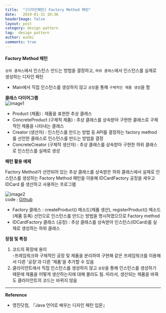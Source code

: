 ```yaml
---
title:  "[디자인패턴] Factory Method 패턴"
date:   2019-01-31 10:36
headerImage: false
layout: post
category: design pattern
tag:  design pattern
author: eunbi
comments: true
---
```



#### **Factory Method 패턴**  
`상위 클래스`에서 인스턴스 만드는 방법을 결정하고, `하위 클래스`에서 인스턴스를 실제로 생성하는 디자인 패턴  
- Main에서 직접 인스턴스를 생성하지 않고 `공장`을 통해 `구체적인 제품 생성`을 함  


**클래스 다이어그램**  
![image1](http://eun-bi.github.io/images/posting/0131_1.PNG)  

- Product (제품) : 제품을 표현한 추상 클래스  
- ConcreteProduct (구체적 제품) : 추상 클래스를 상속받아 구현한 클래스로 구체적인 제품을 나타내는 클래스  
- Creator (생산자) : 인스턴스를 만드는 방법 등 API를 결정하는 factory method를 선언한 클래스로 인스턴스를 만드는 방법을 결정  
- ConcreteCreator (구체적 생산자) : 추상 클래스를 상속받아 구현한 하위 클래스로 인스턴스를 실제로 생성  

**패턴 활용 예제**  

Factory Method가 선언되어 있는 추상 클래스를 상속받은 하위 클래스에서 실제로 인스턴스를 생성하는 Factory Method 패턴을 이용해 IDCardFactory 공장을 세우고 IDCard 를 생산하고 사용하는 프로그램  

![image2](http://eun-bi.github.io/images/posting/0131_2.PNG)  
code : [Github](https://github.com/eun-bi/java-design-patterns/tree/master/Factory-Method/src)  

- Factory 클래스 : createProduct() 메소드(제품 생산), registerProduct() 메소드 (제품 등록) 선언으로 인스턴스를 만드는 방법을 명시하였으므로 Factory method  
- IDCardFactory 클래스 (공장) : 추상 클래스를 상속받아 인스턴스(IDCard)를 실제로 생성하는 하위 클래스  

**장점 및 특징**  
1. 코드의 확장에 용이  
-프레임워크와 구체적인 공장 및 제품을 분리하여 구현해 같은 프레임워크를 이용해서 다른 '공장'과 다른 '제품'을 추가할 수 있음  
2. 클라이언트에서 직접 인스턴스를 생성하지 않고 `공장`을 통해 인스턴스를 생성하기 때문에 제품을 어떻게 생산하는지에 대해 몰라도 됨. 따라서, 생산되는 제품을 바꿔도 클라이언트의 코드는 바뀌지 않음  


---
**Reference**
- 영진닷컴, 『Java 언어로 배우는 디자인 패턴 입문』  
